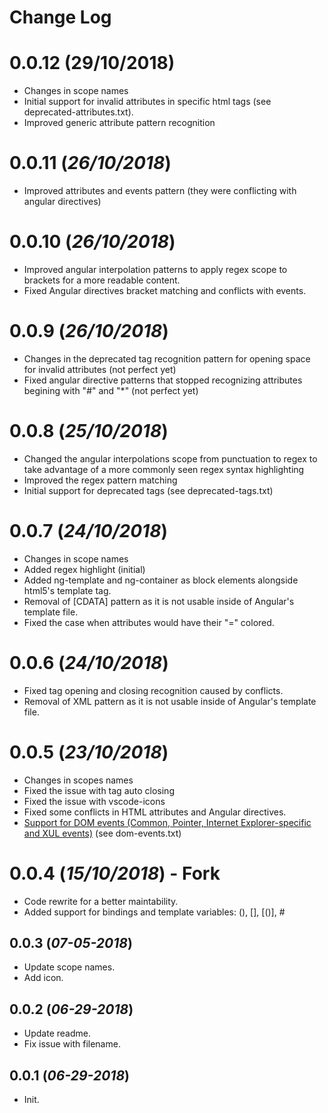 # Change Log

# 0.0.12 (29/10/2018)

- Changes in scope names
- Initial support for invalid attributes in specific html tags (see deprecated-attributes.txt).
- Improved generic attribute pattern recognition

# 0.0.11 (_26/10/2018_)

- Improved attributes and events pattern (they were conflicting with angular directives)

# 0.0.10 (_26/10/2018_)

- Improved angular interpolation patterns to apply regex scope to brackets for a more readable content.
- Fixed Angular directives bracket matching and conflicts with events.

# 0.0.9 (_26/10/2018_)

- Changes in the deprecated tag recognition pattern for opening space for invalid attributes (not perfect yet)
- Fixed angular directive patterns that stopped recognizing attributes begining with "#" and "\*" (not perfect yet)

# 0.0.8 (_25/10/2018_)

- Changed the angular interpolations scope from punctuation to regex to take advantage of a more commonly seen regex syntax highlighting
- Improved the regex pattern matching
- Initial support for deprecated tags (see deprecated-tags.txt)

# 0.0.7 (_24/10/2018_)

- Changes in scope names
- Added regex highlight (initial)
- Added ng-template and ng-container as block elements alongside html5's template tag.
- Removal of \[CDATA\] pattern as it is not usable inside of Angular's template file.
- Fixed the case when attributes would have their "=" colored.

# 0.0.6 (_24/10/2018_)

- Fixed tag opening and closing recognition caused by conflicts.
- Removal of XML pattern as it is not usable inside of Angular's template file.

# 0.0.5 (_23/10/2018_)

- Changes in scopes names
- Fixed the issue with tag auto closing
- Fixed the issue with vscode-icons
- Fixed some conflicts in HTML attributes and Angular directives.
- [Support for DOM events (Common, Pointer, Internet Explorer-specific and XUL events)](https://en.wikipedia.org/wiki/DOM_events) (see dom-events.txt)

# 0.0.4 (_15/10/2018_) - Fork

- Code rewrite for a better maintability.
- Added support for bindings and template variables: (), [], \[()\], #

## 0.0.3 (_07-05-2018_)

- Update scope names.
- Add icon.

## 0.0.2 (_06-29-2018_)

- Update readme.
- Fix issue with filename.

## 0.0.1 (_06-29-2018_)

- Init.
